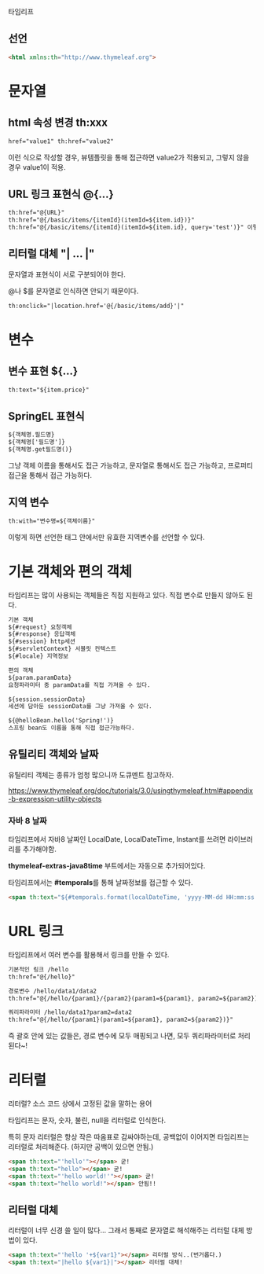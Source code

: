 타임리프

## 선언

```html
<html xmlns:th="http://www.thymeleaf.org">
```



# 문자열

## html 속성 변경 th:xxx

```html
href="value1" th:href="value2"
```

이런 식으로 작성할 경우, 뷰템플릿을 통해 접근하면 value2가 적용되고, 그렇지 않을 경우 value1이 적용.

## URL 링크 표현식 @{...}

```html
th:href="@{URL}"
th:href="@{/basic/items/{itemId}(itemId=${item.id})}" 
th:href="@{/basic/items/{itemId}(itemId=${item.id}, query='test')}" 이렇게 쿼리파라미터 사용가능
```

## 리터럴 대체 "| ... |"

문자열과 표현식이 서로 구분되어야 한다.

@나 $를 문자열로 인식하면 안되기 때문이다.

```html
th:onclick="|location.href='@{/basic/items/add}'|"
```



# 변수



## 변수 표현 ${...}

```html
th:text="${item.price}"
```

## SpringEL 표현식

```html
${객체명.필드명}
${객체명['필드명']}
${객체명.get필드명()}
```

그냥 객체 이름을 통해서도 접근 가능하고,
문자열로 통해서도 접근 가능하고,
프로퍼티 접근을 통해서 접근 가능하다.

## 지역 변수

```html
th:with="변수명=${객체이름}"
```

이렇게 하면 선언한 태그 안에서만 유효한 지역변수를 선언할 수 있다.



# 기본 객체와 편의 객체

타임리프는 많이 사용되는 객체들은 직접 지원하고 있다.
직접 변수로 만들지 않아도 된다.

```html
기본 객체
${#request} 요청객체
${#response} 응답객체
${#session} http세션
${#servletContext} 서블릿 컨텍스트
${#locale} 지역정보

편의 객체
${param.paramData} 
요청파라미터 중 paramData를 직접 가져올 수 있다.

${session.sessionData} 
세션에 담아둔 sessionData를 그냥 가져올 수 있다.

${@helloBean.hello('Spring!')} 
스프링 bean도 이름을 통해 직접 접근가능하다.
```



##  유틸리티 객체와 날짜

유틸리티 객체는 종류가 엄청 많으니까 도큐멘트 참고하자.

https://www.thymeleaf.org/doc/tutorials/3.0/usingthymeleaf.html#appendix-b-expression-utility-objects

### 자바 8 날짜

타임리프에서 자바8 날짜인 LocalDate, LocalDateTime, Instant를 쓰려면 라이브러리를 추가해야함.

**thymeleaf-extras-java8time** 부트에서는 자동으로 추가되어있다.

타임리프에서는 **#temporals**를 통해 날짜정보를 접근할 수 있다.

```html
<span th:text="${#temporals.format(localDateTime, 'yyyy-MM-dd HH:mm:ss')}"></span>
```



# URL 링크

 타임리프에서 여러 변수를 활용해서 링크를 만들 수 있다.

```html
기본적인 링크 /hello
th:href="@{/hello}"

경로변수 /hello/data1/data2
th:href="@{/hello/{param1}/{param2}(param1=${param1}, param2=${param2})}"

쿼리파라미터 /hello/data1?param2=data2
th:href="@{/hello/{param1}(param1=${param1}, param2=${param2})}"
```

즉 괄호 안에 있는 값들은, 경로 변수에 모두 매핑되고 나면, 모두 쿼리파라미터로 처리된다~!



# 리터럴

리터럴? 소스 코드 상에서 고정된 값을 말하는 용어

타임리프는 문자, 숫자, 불린, null을 리터럴로 인식한다.

특히 문자 리터럴은 항상 작은 따옴표로 감싸야하는데,
공백없이 이어지면 타임리프는 리터럴로 처리해준다.
(하지만 공백이 있으면 안됨.)

```html
<span th:text="'hello'"></span> 굳!
<span th:text="hello"></span> 굳!
<span th:text="'hello world!'"></span> 굳!
<span th:text="hello world!"></span> 안됨!!
```

## 리터럴 대체

리터럴이 너무 신경 쓸 일이 많다...
그래서 통째로 문자열로 해석해주는 리터럴 대체 방법이 있다.

```html
<sapn th:text="'hello '+${var1}"></sapn> 리터럴 방식..(번거롭다.)
<span th:text="|hello ${var1}|"></span> 리터럴 대체!
```



